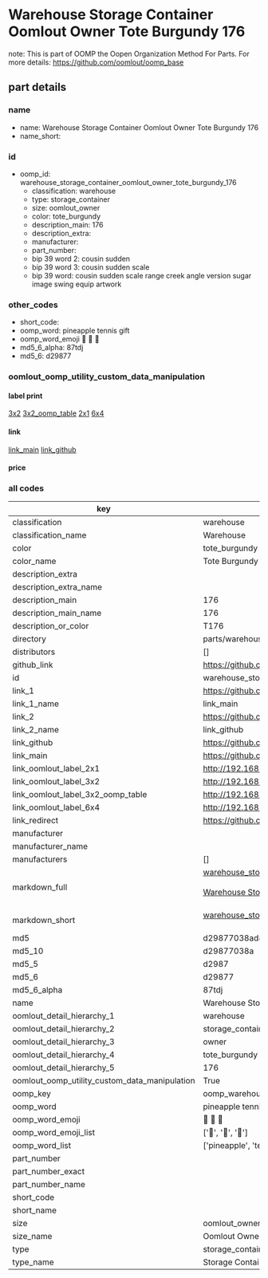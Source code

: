 # Warehouse Storage Container Oomlout Owner Tote Burgundy 176  

note: This is part of OOMP the Oopen Organization Method For Parts. For more details: https://github.com/oomlout/oomp_base

##  part details
  







### name
* name: Warehouse Storage Container Oomlout Owner Tote Burgundy 176
* name_short: 
### id
* oomp_id: warehouse_storage_container_oomlout_owner_tote_burgundy_176
  * classification: warehouse
  * type: storage_container
  * size: oomlout_owner
  * color: tote_burgundy
  * description_main: 176
  * description_extra: 
  * manufacturer: 
  * part_number: 
  * bip 39 word 2: cousin sudden
  * bip 39 word 3: cousin sudden scale
  * bip 39 word: cousin sudden scale range creek angle version sugar image swing equip artwork

### other_codes
* short_code: 
* oomp_word: pineapple tennis gift
* oomp_word_emoji :pineapple: :tennis: :gift:
* md5_6_alpha: 87tdj
* md5_6: d29877






### oomlout_oomp_utility_custom_data_manipulation
#### label print
[3x2](http://192.168.1.245:1112/?label=oomp%2087tdj)
[3x2_oomp_table](http://192.168.1.108:1112/?label=oomp%2087tdj)
[2x1](http://192.168.1.242:1112/?label=oomp%2087tdj)
[6x4](http://192.168.1.55:1112/?label=oomp%2087tdj)    

#### link

[link_main](https://github.com/oomlout/oomlout_oomp_version_1_messy/tree/main/parts/warehouse_storage_container_oomlout_owner_tote_burgundy_176) [link_github](https://github.com/oomlout/oomlout_oomp_version_1_messy/tree/main/parts/warehouse_storage_container_oomlout_owner_tote_burgundy_176)                             

#### price







### all codes 
| key | value |  
| --- | --- |  
| classification | warehouse |  
| classification_name | Warehouse |  
| color | tote_burgundy |  
| color_name | Tote Burgundy |  
| description_extra |  |  
| description_extra_name |  |  
| description_main | 176 |  
| description_main_name | 176 |  
| description_or_color | T176 |  
| directory | parts/warehouse_storage_container_oomlout_owner_tote_burgundy_176 |  
| distributors | [] |  
| github_link | https://github.com/oomlout/oomlout_oomp_part_src/tree/main/parts/warehouse_storage_container_oomlout_owner_tote_burgundy_176 |  
| id | warehouse_storage_container_oomlout_owner_tote_burgundy_176 |  
| link_1 | https://github.com/oomlout/oomlout_oomp_version_1_messy/tree/main/parts/warehouse_storage_container_oomlout_owner_tote_burgundy_176 |  
| link_1_name | link_main |  
| link_2 | https://github.com/oomlout/oomlout_oomp_version_1_messy/tree/main/parts/warehouse_storage_container_oomlout_owner_tote_burgundy_176 |  
| link_2_name | link_github |  
| link_github | https://github.com/oomlout/oomlout_oomp_version_1_messy/tree/main/parts/warehouse_storage_container_oomlout_owner_tote_burgundy_176 |  
| link_main | https://github.com/oomlout/oomlout_oomp_version_1_messy/tree/main/parts/warehouse_storage_container_oomlout_owner_tote_burgundy_176 |  
| link_oomlout_label_2x1 | http://192.168.1.242:1112/?label=oomp%2087tdj |  
| link_oomlout_label_3x2 | http://192.168.1.245:1112/?label=oomp%2087tdj |  
| link_oomlout_label_3x2_oomp_table | http://192.168.1.108:1112/?label=oomp%2087tdj |  
| link_oomlout_label_6x4 | http://192.168.1.55:1112/?label=oomp%2087tdj |  
| link_redirect | https://github.com/oomlout/oomlout_oomp_version_1_messy/tree/main/parts/warehouse_storage_container_oomlout_owner_tote_burgundy_176 |  
| manufacturer |  |  
| manufacturer_name |  |  
| manufacturers | [] |  
| markdown_full | [warehouse_storage_container_oomlout_owner_tote_burgundy_176](none)<br>[](none)<br>[Warehouse Storage Container Oomlout Owner Tote Burgundy 176](none)<br><br> |  
| markdown_short | [warehouse_storage_container_oomlout_owner_tote_burgundy_176](none)<br><br> |  
| md5 | d29877038ad8de5823199b1d8036218b |  
| md5_10 | d29877038a |  
| md5_5 | d2987 |  
| md5_6 | d29877 |  
| md5_6_alpha | 87tdj |  
| name | Warehouse Storage Container Oomlout Owner Tote Burgundy 176 |  
| oomlout_detail_hierarchy_1 | warehouse |  
| oomlout_detail_hierarchy_2 | storage_container |  
| oomlout_detail_hierarchy_3 | owner |  
| oomlout_detail_hierarchy_4 | tote_burgundy |  
| oomlout_detail_hierarchy_5 | 176 |  
| oomlout_oomp_utility_custom_data_manipulation | True |  
| oomp_key | oomp_warehouse_storage_container_oomlout_owner_tote_burgundy_176 |  
| oomp_word | pineapple tennis gift |  
| oomp_word_emoji | :pineapple: :tennis: :gift: |  
| oomp_word_emoji_list | [':pineapple:', ':tennis:', ':gift:'] |  
| oomp_word_list | ['pineapple', 'tennis', 'gift'] |  
| part_number |  |  
| part_number_exact |  |  
| part_number_name |  |  
| short_code |  |  
| short_name |  |  
| size | oomlout_owner |  
| size_name | Oomlout Owner |  
| type | storage_container |  
| type_name | Storage Container |  
